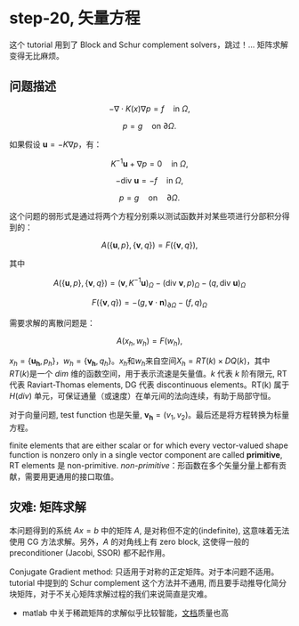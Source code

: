 # step-20, 矢量方程

这个 tutorial 用到了 Block and Schur complement solvers，跳过！... 矩阵求解变得无比麻烦。

## 问题描述

$$
-\nabla \cdot K(x) \nabla p = f \quad \text{in } \Omega,
$$

$$
p = g \quad \text{on } \partial \Omega.
$$



如果假设 $\mathbf{u} = -K \nabla p$，有：

$$
K^{-1} \mathbf{u} + \nabla p = 0 \quad \text{in } \Omega,
$$

$$
-\text{div } \mathbf{u} = -f \quad \text{in } \Omega,
$$

$$
p = g \quad \text{on} \quad \partial \Omega.
$$


这个问题的弱形式是通过将两个方程分别乘以测试函数并对某些项进行分部积分得到的：

$$
A(\{\mathbf{u}, p\}, \{\mathbf{v}, q\}) = F(\{\mathbf{v}, q\}),
$$

其中

$$
A(\{\mathbf{u}, p\}, \{\mathbf{v}, q\}) = (\mathbf{v}, K^{-1} \mathbf{u})_\Omega - (\text{div } \mathbf{v}, p)_\Omega - (q, \text{div } \mathbf{u})_\Omega
$$

$$
F(\{\mathbf{v}, q\}) = -(g, \mathbf{v} \cdot \mathbf{n})_{\partial \Omega} - (f, q)_\Omega
$$


需要求解的离散问题是：

$$
A(x_h, w_h) = F(w_h),
$$

$x_h = \{\mathbf{u_h}, p_h\}$，$w_h = \{\mathbf{v_h}, q_h\}$。$x_h$和$w_h$来自空间$X_h = RT(k) \times DQ(k)$，其中$RT(k)$是一个 $dim$ 维的函数空间，用于表示流速是矢量值。$k$ 代表 $k$ 阶有限元, RT 代表 Raviart-Thomas elements, DG 代表 discontinuous elements。RT(k) 属于 $H(div)$ 单元，可保证通量（或速度）在单元间的法向连续，有助于局部守恒。

对于向量问题, test function 也是矢量, $\mathbf{v_h} = (v_1, v_2)$。最后还是将方程转换为标量方程。

finite elements that are either scalar or for which every vector-valued shape function is nonzero only in a single vector component are called **primitive**, RT elements 是 non-primitive. _non-primitive_：形函数在多个矢量分量上都有贡献，需要用更通用的接口取值。

## 灾难: 矩阵求解

本问题得到的系统 $Ax=b$ 中的矩阵 $A$, 是对称但不定的(indefinite), 这意味着无法使用 CG 方法求解。另外，$A$ 的对角线上有 zero block, 这使得一般的 preconditioner (Jacobi, SSOR) 都不起作用。

Conjugate Gradient method: 只适用于对称的正定矩阵。对于本问题不适用。tutorial 中提到的  Schur complement 这个方法并不通用, 而且要手动推导化简分块矩阵，对于不关心矩阵求解过程的我们来说简直是灾难。

* matlab 中关于稀疏矩阵的求解似乎比较智能，[文档](https://www.mathworks.com/help/matlab/math/iterative-methods-for-linear-systems.html)质量也高


<!--stackedit_data:
eyJoaXN0b3J5IjpbLTEwOTYxOTE3OTEsLTkyMTI4MzQ2NSwxNj
Q2NDQ3NTYzLDE2MDM0MDAxMTEsLTkzOTEzMjI1MiwtMjA1MDQ1
OTc1LC0zNDE2NzYwODQsNTA0NTY2ODkyLDQ1NjM5NDIyNywtMT
cyOTY5MDM1LDE5NjI0NTM0NDEsNzcyNzg3MjA1LDE3NDA0MDkz
NTldfQ==
-->
